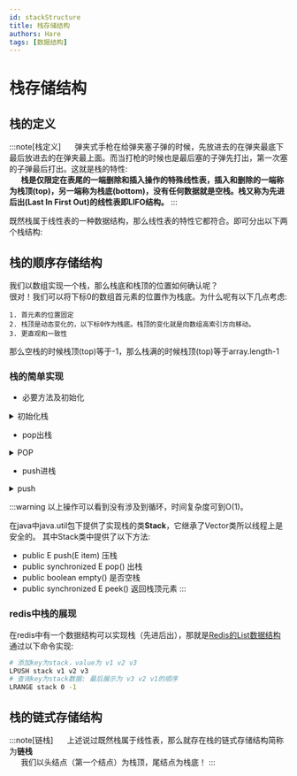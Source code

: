 ```yaml
---
id: stackStructure
title: 栈存储结构
authors: Hare
tags: [数据结构]
---
```


# 栈存储结构

## 栈的定义

:::note[栈定义]
&ensp;&ensp;&ensp;弹夹式手枪在给弹夹塞子弹的时候，先放进去的在弹夹最底下最后放进去的在弹夹最上面。而当打枪的时候也是最后塞的子弹先打出，第一次塞的子弹最后打出。这就是栈的特性:<br/>
&ensp;&ensp;&ensp;**栈是仅限定在表尾的一端删除和插入操作的特殊线性表，插入和删除的一端称为栈顶(top)，另一端称为栈底(bottom)，没有任何数据就是空栈。栈又称为先进后出(Last In First Out)的线性表即LIFO结构。**
:::
<br/>

既然栈属于线性表的一种数据结构，那么线性表的特性它都符合。即可分出以下两个栈结构:
## 栈的顺序存储结构
我们以数组实现一个栈，那么栈底和栈顶的位置如何确认呢？<br/>
很对！我们可以将下标0的数组首元素的位置作为栈底。为什么呢有以下几点考虑:<br/>
~~~
1. 首元素的位置固定
2. 栈顶是动态变化的，以下标0作为栈底。栈顶的变化就是向数组高索引方向移动。
3. 更直观和一致性
~~~
那么空栈的时候栈顶(top)等于-1，那么栈满的时候栈顶(top)等于array.length-1

### 栈的简单实现

* 必要方法及初始化
<details>
<summary>初始化栈</summary>

~~~java
    static Integer [] stack =new Integer[5];
    // 栈顶top
    static int top = -1;
    // 栈底bottom
    static int bottom = 0;

    static {
        stack[0]=1;
        stack[1]=2;
        stack[2]=3;
        stack[3]=4;
        stack[4]=5;

        // 栈底栈顶赋值，这个值在这写死了 其实需要根据数组长度变
        top = stack.length-1;
        bottom = 0;
    }
    
    /**
     * 判断栈是否为空
     * 是否为空即判断top==-1即可
     */
    public static boolean stackEmpty() {
        if(StackSort.top == -1){
            return false;
        }
        return true;
    }

    /**
     * 判断栈是否已满
     * 栈满的时候就是栈顶等于数组长度减1
     */
    public boolean stackFull() {
        if(StackSort.top == StackSort.stack.length-1){
            return true;
        }
        return false;
    }
~~~
</details>

* pop出栈
<details>
<summary>POP</summary>

~~~java
    /**
     * 出栈
     */
    public static Integer pop() throws Exception {
        if(!stackEmpty()){
            throw new Exception("栈为空~~~");
        }
        Integer[] stackNum = StackSort.stack;
        Integer result = stackNum[StackSort.top];
        top--;
        return result;
    }
~~~
</details>

* push进栈
<details>
<summary>push</summary>

~~~java
    /**
     * 进栈
     */
    public static void push(int num) throws Exception {
        if(stackFull()){
            throw new Exception("栈满了~~~");
        }
        top++;
        stack[top] = num;
    }
~~~
</details>

:::warning
以上操作可以看到没有涉及到循环，时间复杂度可到O(1)。<br/>

在java中java.util包下提供了实现栈的类**Stack**，它继承了Vector类所以线程上是安全的。
其中Stack类中提供了以下方法:
* public E push(E item) 压栈
* public synchronized E pop() 出栈
* public boolean empty() 是否空栈
* public synchronized E peek() 返回栈顶元素
:::

### redis中栈的展现
在redis中有一个数据结构可以实现栈（先进后出），那就是[Redis的List数据结构](../../../redis/基础命令/RedisList.md)<br/>
通过以下命令实现:
~~~bash
# 添加key为stack，value为 v1 v2 v3
LPUSH stack v1 v2 v3
# 查询key为stack数据: 最后展示为 v3 v2 v1的顺序
LRANGE stack 0 -1
~~~

## 栈的链式存储结构
:::note[链栈]
&ensp;&ensp;&ensp;上述说过既然栈属于线性表，那么就存在栈的链式存储结构简称为**链栈**<br/>
&ensp;&ensp;&ensp;我们以头结点（第一个结点）为栈顶，尾结点为栈底！
:::
